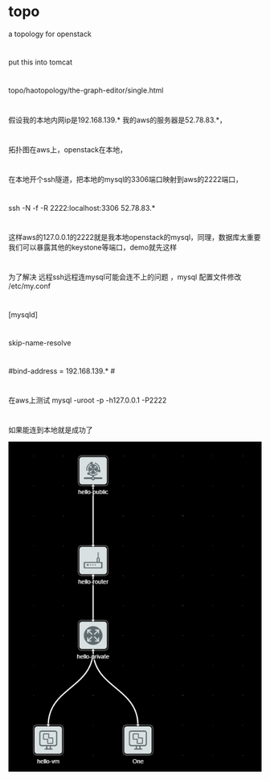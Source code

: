 # topo
a topology for openstack 
#
put this into tomcat 
#
topo/haotopology/the-graph-editor/single.html
#
假设我的本地内网ip是192.168.139.* 我的aws的服务器是52.78.83.*，
#
拓扑图在aws上，openstack在本地，
#
在本地开个ssh隧道，把本地的mysql的3306端口映射到aws的2222端口，
#
ssh -N -f -R 2222:localhost:3306 52.78.83.*
#
这样aws的127.0.0.1的2222就是我本地openstack的mysql，同理，数据库太重要我们可以暴露其他的keystone等端口，demo就先这样
#
为了解决 远程ssh远程连mysql可能会连不上的问题 ，mysql 配置文件修改
/etc/my.conf
#
[mysqld]
#
skip-name-resolve
#
\#bind-address = 192.168.139.* #
#
在aws上测试 mysql -uroot -p -h127.0.0.1 -P2222
#
如果能连到本地就是成功了

![](mytopo.png)

